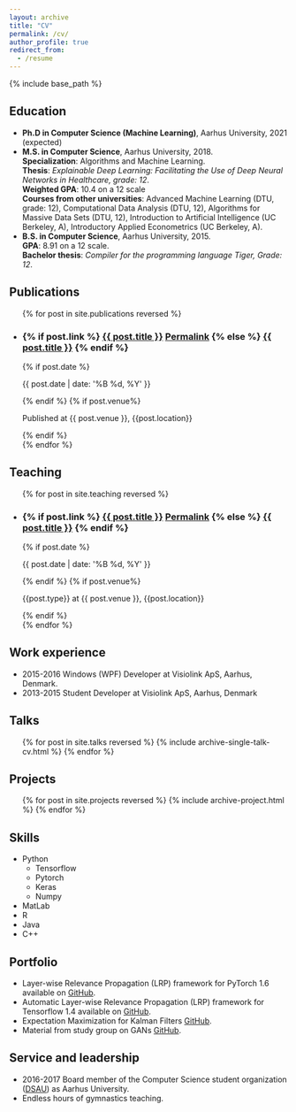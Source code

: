 ```yaml
---
layout: archive
title: "CV"
permalink: /cv/
author_profile: true
redirect_from:
  - /resume
---
```


{% include base_path %}

## Education
<ul>
	<li>
		<span class="text-info"><b>Ph.D in Computer Science (Machine Learning)</b></span>, Aarhus University, 2021 (expected)
	</li>
	<li>
		<span class="text-info"><b>M.S. in Computer Science</b></span>, Aarhus University, 2018.<br/>
    	<b>Specialization</b>: Algorithms and Machine Learning.<br/>
    	<b>Thesis</b>: <i>Explainable Deep Learning: Facilitating the Use of Deep Neural Networks in Healthcare, grade: 12</i>.<br/>
    	<b>Weighted GPA</b>: 10.4 on a 12 scale<br/>
    	<b>Courses from other universities</b>: Advanced Machine Learning (DTU, grade: 12), Computational Data Analysis (DTU, 12), Algorithms for Massive Data Sets (DTU, 12), Introduction to Artificial Intelligence (UC Berkeley, A), Introductory Applied Econometrics (UC Berkeley, A).
	</li>
	<li>
		<span class="text-info"><b>B.S. in Computer Science</b></span>, Aarhus University, 2015.<br/>
    	<b>GPA</b>: 8.91 on a 12 scale.<br/>
    	<b>Bachelor thesis</b>: <i>Compiler for the programming language Tiger, Grade: 12</i>.
	</li>
</ul>

## Publications
<ul>
	{% for post in site.publications reversed %}
		<div class="{{ include.type | default: "list" }}__item">
			<article class="archive__item" itemscope itemtype="http://schema.org/CreativeWork">
				<li>
					<h3 class="archive__item-title" itemprop="headline">
						{% if post.link %}
							<a href="{{ post.link }}">{{ post.title }}</a> <a href="{{ base_path }}{{ post.url }}" rel="permalink"><i class="fa fa-link" aria-hidden="true" title="permalink"></i><span class="sr-only">Permalink</span></a>
						{% else %}
        					<a href="{{ base_path }}{{ post.url }}" rel="permalink">{{ post.title }}</a>
						{% endif %}
					</h3>
    				{% if post.date %}<p class="page__meta"><i class="fa fa-clock-o" aria-hidden="true"></i> {{ post.date | date: '%B %d, %Y' }}</p>{% endif %}
    				{% if post.venue%}<p class="archive__item-excerpt" itemprop="description">Published at {{ post.venue }},  {{post.location}}</p>{% endif %}
				</li>
			</article>
		</div>
	{% endfor %}
</ul>
  
## Teaching
  <ul>
	{% for post in site.teaching reversed %}
		<div class="{{ include.type | default: "list" }}__item">
  	  	  <article class="archive__item" itemscope itemtype="http://schema.org/CreativeWork">
    		<li>
    		<h3 class="archive__item-title" itemprop="headline">
      	  	  {% if post.link %}
        		<a href="{{ post.link }}">{{ post.title }}</a> <a href="{{ base_path }}{{ post.url }}" rel="permalink"><i class="fa fa-link" aria-hidden="true" title="permalink"></i><span class="sr-only">Permalink</span></a>
      	  	  {% else %}
        		<a href="{{ base_path }}{{ post.url }}" rel="permalink">{{ post.title }}</a>
      	  	  {% endif %}
    		</h3>
    		{% if post.date %}<p class="page__meta"><i class="fa fa-clock-o" aria-hidden="true"></i> {{ post.date | date: '%B %d, %Y' }}</p>{% endif %}
    		{% if post.venue%}<p class="archive__item-excerpt" itemprop="description">{{post.type}} at {{ post.venue }},  {{post.location}}</p>{% endif %}
    		</li>
  	  	  </article>
		</div>
	{% endfor %}
</ul>

## Work experience
* <span class="text-info">2015-2016</span> Windows (WPF) Developer at Visiolink ApS, Aarhus, Denmark. 
* <span class="text-info">2013-2015</span> Student Developer at Visiolink ApS, Aarhus, Denmark

## Talks
  <ul>{% for post in site.talks reversed %}
    {% include archive-single-talk-cv.html %}
  {% endfor %}</ul>

## Projects
  <ul>
	{% for post in site.projects reversed %}
		{% include archive-project.html %}
	{% endfor %}
  </ul>

## Skills
* Python
  * Tensorflow
  * Pytorch
  * Keras
  * Numpy
* MatLab
* R
* Java
* C++
  
## Portfolio
<ul>
	<li>Layer-wise Relevance Propagation (LRP) framework for PyTorch 1.6 available on <a href="https://github.com/fhvilshoj/TorchLRP">GitHub</a>.</li>
	<li>Automatic Layer-wise Relevance Propagation (LRP) framework for Tensorflow 1.4 available on <a href="https://github.com/fhvilshoj/lrp">GitHub</a>.</li>
	<li>Expectation Maximization for Kalman Filters <a href="https://github.com/fhvilshoj/greensteam">GitHub</a>.</li>
	<li>Material from study group on GANs <a href="https://github.com/fhvilshoj/GANs">GitHub</a>.</li>
</ul>

## Service and leadership
* <span class="text-info">2016-2017</span> Board member of the Computer Science student organization ([DSAU](https://dsau.dk/)) as Aarhus University.
* Endless hours of gymnastics teaching.
